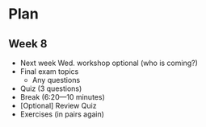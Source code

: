 # Plan
## Week 8

* Next week Wed. workshop optional (who is coming?)
* Final exam topics
	* Any questions
* Quiz (3 questions)
* Break (6:20—10 minutes)
* [Optional] Review Quiz
* Exercises (in pairs again)
